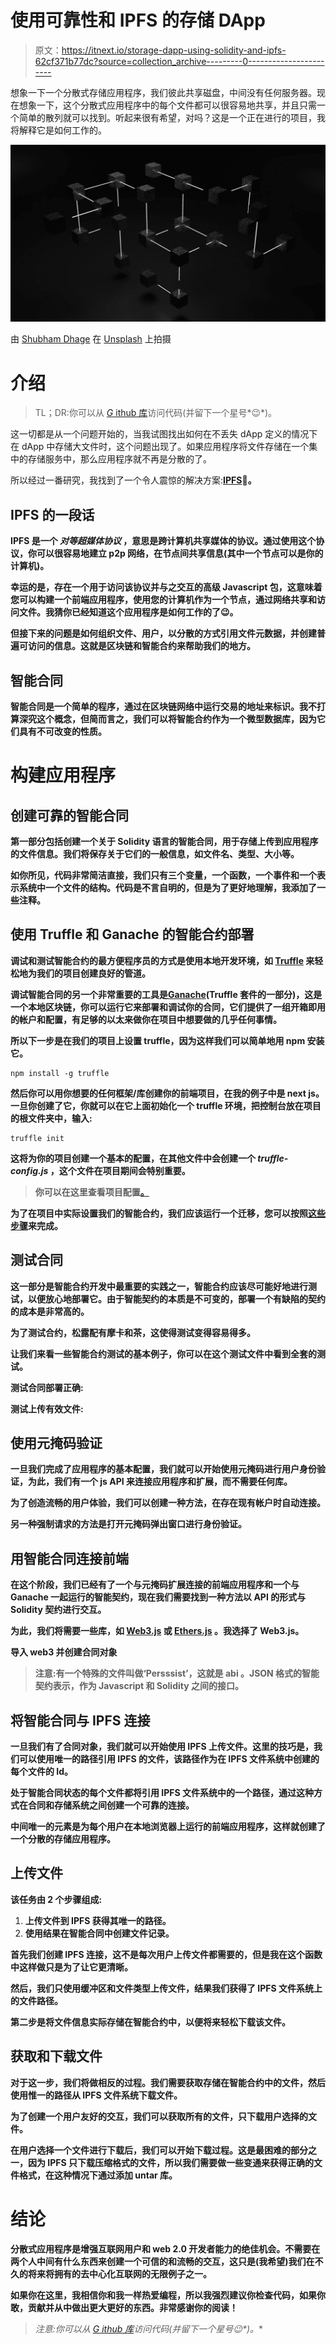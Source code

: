 # 使用可靠性和 IPFS 的存储 DApp

> 原文：<https://itnext.io/storage-dapp-using-solidity-and-ipfs-62cf371b77dc?source=collection_archive---------0----------------------->

想象一下一个分散式存储应用程序，我们彼此共享磁盘，中间没有任何服务器。现在想象一下，这个分散式应用程序中的每个文件都可以很容易地共享，并且只需一个简单的散列就可以找到。听起来很有希望，对吗？这是一个正在进行的项目，我将解释它是如何工作的。

![](img/81c73249d41e5dbb034f3d77a0e39a80.png)

由 [Shubham Dhage](https://unsplash.com/@theshubhamdhage?utm_source=medium&utm_medium=referral) 在 [Unsplash](https://unsplash.com?utm_source=medium&utm_medium=referral) 上拍摄

# 介绍

> TL；DR:你可以从 [*G* ithub 库](https://github.com/MCarlomagno/persssist)访问代码(并留下一个星号*😉*)。

这一切都是从一个问题开始的，当我试图找出如何在不丢失 dApp 定义的情况下在 dApp 中存储大文件时，这个问题出现了。如果应用程序将文件存储在一个集中的存储服务中，那么应用程序就不再是分散的了。

所以经过一番研究，我找到了一个令人震惊的解决方案:[**IPFS**](https://ipfs.io/)**🤯。**

## **IPFS 的一段话**

**IPFS 是一个 ***对等超媒体协议*** ，意思是跨计算机共享媒体的协议。通过使用这个协议，你可以很容易地建立 p2p 网络，在节点间共享信息(其中一个节点可以是你的计算机)。**

**幸运的是，存在一个用于访问该协议并与之交互的高级 Javascript 包，这意味着您可以构建一个前端应用程序，使用您的计算机作为一个节点，通过网络共享和访问文件。我猜你已经知道这个应用程序是如何工作的了😉。**

**但接下来的问题是如何组织文件、用户，以分散的方式引用文件元数据，并创建普遍可访问的信息。这就是区块链和智能合约来帮助我们的地方。**

## **智能合同**

**智能合同是一个简单的程序，通过在区块链网络中运行交易的地址来标识。我不打算深究这个概念，但简而言之，我们可以将智能合约作为一个微型数据库，因为它们具有不可改变的性质。**

# **构建应用程序**

## **创建可靠的智能合同**

**第一部分包括创建一个关于 Solidity 语言的智能合同，用于存储上传到应用程序的文件信息。我们将保存关于它们的一般信息，如文件名、类型、大小等。**

**如你所见，代码非常简洁直接，我们只有三个变量，一个函数，一个事件和一个表示系统中一个文件的结构。代码是不言自明的，但是为了更好地理解，我添加了一些注释。**

## **使用 Truffle 和 Ganache 的智能合约部署**

**调试和测试智能合约的最方便程序员的方式是使用本地开发环境，如 [Truffle](https://trufflesuite.com/) 来轻松地为我们的项目创建良好的管道。**

**调试智能合同的另一个非常重要的工具是[Ganache](https://trufflesuite.com/ganache/)(Truffle 套件的一部分)，这是一个本地区块链，你可以运行它来部署和调试你的合同，它们提供了一组开箱即用的帐户和配置，有足够的以太来做你在项目中想要做的几乎任何事情。**

**所以下一步是在我们的项目上设置 truffle，因为这样我们可以简单地用 npm 安装它。**

```
npm install -g truffle
```

**然后你可以用你想要的任何框架/库创建你的前端项目，在我的例子中是 next js。一旦你创建了它，你就可以在它上面初始化一个 truffle 环境，把控制台放在项目的根文件夹中，输入:**

```
truffle init
```

**这将为你的项目创建一个基本的配置，在其他文件中会创建一个 *truffle-config.js* ，这个文件在项目期间会特别重要。**

> **你可以在这里查看项目配置[。](https://github.com/MCarlomagno/persssist/blob/main/truffle-config.js)**

**为了在项目中实际设置我们的智能合约，我们应该运行一个迁移，您可以按照[这些步骤](https://trufflesuite.com/docs/truffle/getting-started/running-migrations/)来完成。**

## **测试合同**

**这一部分是智能合约开发中最重要的实践之一，智能合约应该尽可能好地进行测试，以便放心地部署它。由于智能契约的本质是不可变的，部署一个有缺陷的契约的成本是非常高的。**

**为了测试合约，松露配有摩卡和茶，这使得测试变得容易得多。**

**让我们来看一些智能合约测试的基本例子，你可以在这个测试文件中看到全套的测试。**

****测试合同部署正确:****

****测试上传有效文件:****

## **使用元掩码验证**

**一旦我们完成了应用程序的基本配置，我们就可以开始使用元掩码进行用户身份验证，为此，我们有一个 js API 来连接应用程序和扩展，而不需要任何库。**

**为了创造流畅的用户体验，我们可以创建一种方法，在存在现有帐户时自动连接。**

**另一种强制请求的方法是打开元掩码弹出窗口进行身份验证。**

## **用智能合同连接前端**

**在这个阶段，我们已经有了一个与元掩码扩展连接的前端应用程序和一个与 Ganache 一起运行的智能契约，现在我们需要找到一种方法以 API 的形式与 Solidity 契约进行交互。**

**为此，我们将需要一些库，如 [Web3.js](https://web3js.readthedocs.io/en/v1.7.3/) 或 [Ethers.js](https://docs.ethers.io/v5/) 。我选择了 Web3.js。**

**导入 web3 并创建合同对象**

> **注意:有一个特殊的文件叫做‘Persssist’，这就是 **abi** 。JSON 格式的智能契约表示，作为 Javascript 和 Solidity 之间的接口。**

## **将智能合同与 IPFS 连接**

**一旦我们有了合同对象，我们就可以开始使用 IPFS 上传文件。这里的技巧是，我们可以使用唯一的路径引用 IPFS 的文件，该路径作为在 IPFS 文件系统中创建的每个文件的 Id。**

**处于智能合同状态的每个文件都将引用 IPFS 文件系统中的一个路径，通过这种方式在合同和存储系统之间创建一个可靠的连接。**

**中间唯一的元素是为每个用户在本地浏览器上运行的前端应用程序，这样就创建了一个分散的存储应用程序。**

## **上传文件**

**该任务由 2 个步骤组成:**

1.  **上传文件到 IPFS 获得其唯一的路径。**
2.  **使用结果在智能合同中创建文件记录。**

**首先我们创建 IPFS 连接，这不是每次用户上传文件都需要的，但是我在这个函数中这样做只是为了让它更清晰。**

**然后，我们只使用缓冲区和文件类型上传文件，结果我们获得了 IPFS 文件系统上的文件路径。**

**第二步是将文件信息实际存储在智能合约中，以便将来轻松下载该文件。**

## **获取和下载文件**

**对于这一步，我们将做相反的过程。我们需要获取存储在智能合约中的文件，然后使用惟一的路径从 IPFS 文件系统下载文件。**

**为了创建一个用户友好的交互，我们可以获取所有的文件，只下载用户选择的文件。**

**在用户选择一个文件进行下载后，我们可以开始下载过程。这是最困难的部分之一，因为 IPFS 只下载压缩格式的文件，所以我们需要做一些变通来获得正确的文件格式，在这种情况下通过添加 **untar** 库。**

# **结论**

**分散式应用程序是增强互联网用户和 web 2.0 开发者能力的绝佳机会。不需要在两个人中间有什么东西来创建一个可信的和流畅的交互，这只是(我希望)我们在不久的将来将拥有的去中心化互联网的无限例子之一。**

**如果你在这里，我相信你和我一样热爱编程，所以我强烈建议你检查代码，如果你敢，贡献并从中做出更大更好的东西。非常感谢你的阅读！**

> **注意:你可以从 [*G* ithub 库](https://github.com/MCarlomagno/persssist)访问代码(并留下一个星号*😉*)。**